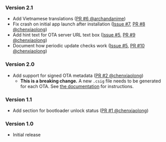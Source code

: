 <!--
    When adding new changelog entries, use [Issue #0] to link to issues and
    [PR #0 @user] to link to pull requests. Then run:

        ./gradlew changelogUpdateLinks

    to update the actual links at the bottom of the file.
-->

### Version 2.1

* Add Vietnamese translations ([PR #6 @archandanime])
* Fix crash on initial app launch after installation ([Issue #7], [PR #8 @chenxiaolong])
* Add hint text for OTA server URL text box ([Issue #5], [PR #9 @chenxiaolong])
* Document how periodic update checks work ([Issue #5], [PR #10 @chenxiaolong])

### Version 2.0

* Add support for signed OTA metadata ([PR #2 @chenxiaolong])
    * **This is a breaking change.** A new `.csig` file needs to be generated for each OTA. See [the documentation](./README.md#ota-server) for instructions.

### Version 1.1

* Add section for bootloader unlock status ([PR #1 @chenxiaolong])

### Version 1.0

* Initial release

<!-- Do not manually edit the lines below. Use `./gradlew changelogUpdateLinks` to regenerate. -->
[Issue #5]: https://github.com/chenxiaolong/Custota/issues/5
[Issue #7]: https://github.com/chenxiaolong/Custota/issues/7
[PR #1 @chenxiaolong]: https://github.com/chenxiaolong/Custota/pull/1
[PR #2 @chenxiaolong]: https://github.com/chenxiaolong/Custota/pull/2
[PR #6 @archandanime]: https://github.com/chenxiaolong/Custota/pull/6
[PR #8 @chenxiaolong]: https://github.com/chenxiaolong/Custota/pull/8
[PR #9 @chenxiaolong]: https://github.com/chenxiaolong/Custota/pull/9
[PR #10 @chenxiaolong]: https://github.com/chenxiaolong/Custota/pull/10
